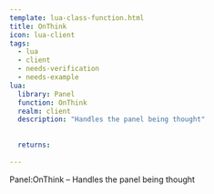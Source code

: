 ```yaml
---
template: lua-class-function.html
title: OnThink
icon: lua-client
tags:
  - lua
  - client
  - needs-verification
  - needs-example
lua:
  library: Panel
  function: OnThink
  realm: client
  description: "Handles the panel being thought"
  
  
  returns:
    
---
```


<div class="lua__search__keywords">
Panel:OnThink &#x2013; Handles the panel being thought
</div>
